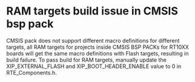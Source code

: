 # RAM targets build issue in CMSIS bsp pack

CMSIS pack does not support different macro definitions for different targets, all RAM targets for projects inside CMSIS BSP PACKs for RT10XX boards will get the same macro definitions with Flash targets, resulting in build failure. To pass build for RAM targets, manually update the XIP\_EXTERNAL\_FLASH and XIP\_BOOT\_HEADER\_ENABLE value to 0 in RTE\_Components.h.

